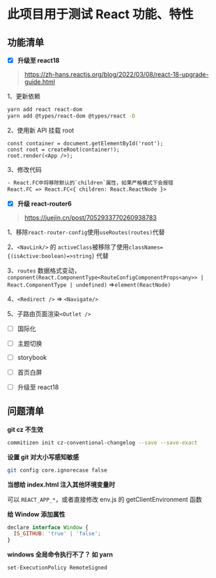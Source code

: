 # 此项目用于测试 React 功能、特性

## 功能清单

- [x] **升级至 react18**

> https://zh-hans.reactjs.org/blog/2022/03/08/react-18-upgrade-guide.html

1、更新依赖

```bash
yarn add react react-dom
yarn add @types/react-dom @types/react -D
```

2、使用新 API 挂载 root

```tsx
const container = document.getElementById('root');
const root = createRoot(container!);
root.render(<App />);
```

3、修改代码

```txt
- React.FC中将移除默认的`children`属性，如果严格模式下会报错
React.FC => React.FC<{ children: React.ReactNode }>
```

- [x] **升级 react-router6**

 > https://juejin.cn/post/7052933770260938783

1、移除`react-router-config`使用`useRoutes(routes)`代替 

2、`<NavLink/>` 的 `activeClass`被移除了使用`classNames={(isActive:boolean)=>string}` 代替 

3、`routes` 数据格式变动，`conponent(React.ComponentType<RouteConfigComponentProps<any>> | React.ComponentType | undefined)` =>`element(ReactNode)` 

4、`<Redirect />` => `<Navigate/>` 

5、子路由页面渲染`<Outlet />`


- [ ] 国际化


- [ ] 主题切换


- [ ] storybook


- [ ] 首页白屏


- [ ] 升级至 react18

## 问题清单

**git cz 不生效**

```bash
commitizen init cz-conventional-changelog --save --save-exact
```

**设置 git 对大小写感知敏感**

```bash
git config core.ignorecase false
```

**当想给 index.html 注入其他环境变量时**

可以 `REACT_APP_*`，或者直接修改 env.js 的 getClientEnvironment 函数

**给 Window 添加属性**

```javascript
declare interface Window {
  IS_GITHUB: 'true' | 'false';
}
```

**windows 全局命令执行不了？ 如 yarn**

```bash
set-ExecutionPolicy RemoteSigned
```
